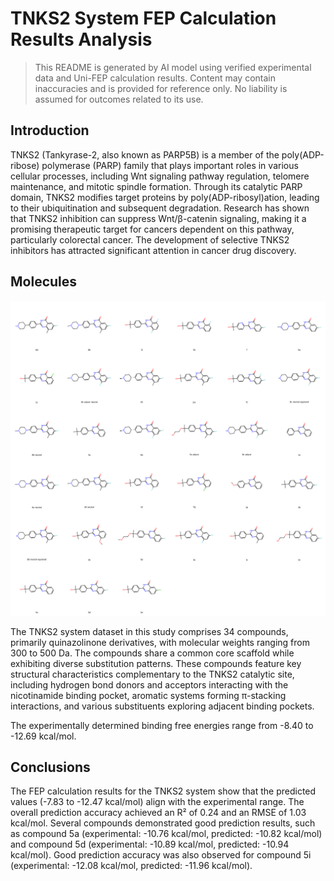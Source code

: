 # TNKS2 System FEP Calculation Results Analysis

> This README is generated by AI model using verified experimental data and Uni-FEP calculation results. Content may contain inaccuracies and is provided for reference only. No liability is assumed for outcomes related to its use.

## Introduction

TNKS2 (Tankyrase-2, also known as PARP5B) is a member of the poly(ADP-ribose) polymerase (PARP) family that plays important roles in various cellular processes, including Wnt signaling pathway regulation, telomere maintenance, and mitotic spindle formation. Through its catalytic PARP domain, TNKS2 modifies target proteins by poly(ADP-ribosyl)ation, leading to their ubiquitination and subsequent degradation. Research has shown that TNKS2 inhibition can suppress Wnt/β-catenin signaling, making it a promising therapeutic target for cancers dependent on this pathway, particularly colorectal cancer. The development of selective TNKS2 inhibitors has attracted significant attention in cancer drug discovery.

## Molecules

![Molecular structures of representative compounds](mol_grid.png)

The TNKS2 system dataset in this study comprises 34 compounds, primarily quinazolinone derivatives, with molecular weights ranging from 300 to 500 Da. The compounds share a common core scaffold while exhibiting diverse substitution patterns. These compounds feature key structural characteristics complementary to the TNKS2 catalytic site, including hydrogen bond donors and acceptors interacting with the nicotinamide binding pocket, aromatic systems forming π-stacking interactions, and various substituents exploring adjacent binding pockets.

The experimentally determined binding free energies range from -8.40 to -12.69 kcal/mol.

## Conclusions

The FEP calculation results for the TNKS2 system show that the predicted values (-7.83 to -12.47 kcal/mol) align with the experimental range. The overall prediction accuracy achieved an R² of 0.24 and an RMSE of 1.03 kcal/mol. Several compounds demonstrated good prediction results, such as compound 5a (experimental: -10.76 kcal/mol, predicted: -10.82 kcal/mol) and compound 5d (experimental: -10.89 kcal/mol, predicted: -10.94 kcal/mol). Good prediction accuracy was also observed for compound 5i (experimental: -12.08 kcal/mol, predicted: -11.96 kcal/mol). 
